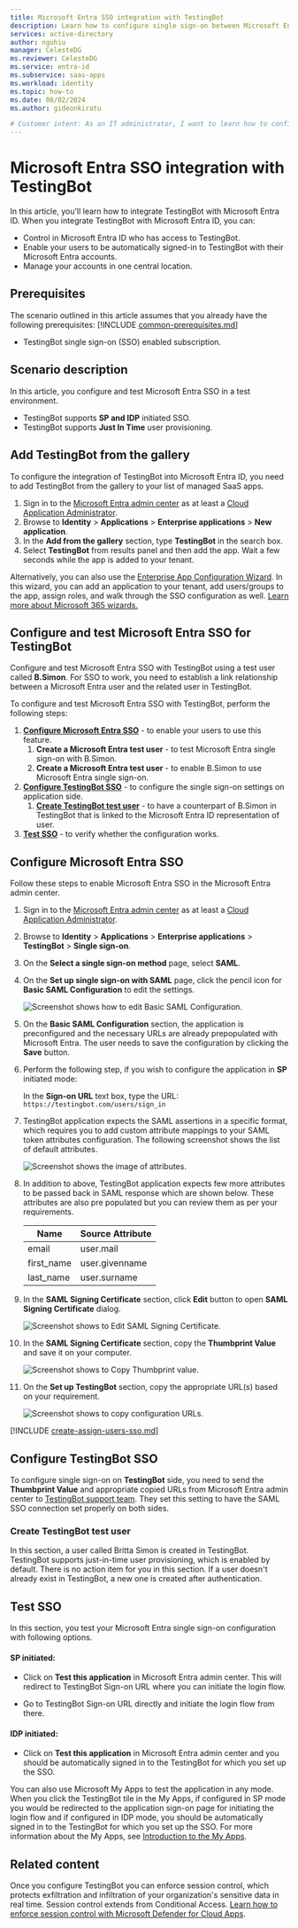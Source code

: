 ```yaml
---
title: Microsoft Entra SSO integration with TestingBot
description: Learn how to configure single sign-on between Microsoft Entra ID and TestingBot.
services: active-directory
author: nguhiu
manager: CelesteDG
ms.reviewer: CelesteDG
ms.service: entra-id
ms.subservice: saas-apps
ms.workload: identity
ms.topic: how-to
ms.date: 08/02/2024
ms.author: gideonkiratu

# Customer intent: As an IT administrator, I want to learn how to configure single sign-on between Microsoft Entra ID and Directory Services so that I can control who has access to Directory Services, enable automatic sign-in with Microsoft Entra accounts, and manage my accounts in one central location.
---
```


# Microsoft Entra SSO integration with TestingBot

In this article,  you'll learn how to integrate TestingBot with Microsoft Entra ID. When you integrate TestingBot with Microsoft Entra ID, you can:

* Control in Microsoft Entra ID who has access to TestingBot.
* Enable your users to be automatically signed-in to TestingBot with their Microsoft Entra accounts.
* Manage your accounts in one central location.

## Prerequisites
The scenario outlined in this article assumes that you already have the following prerequisites:
[!INCLUDE [common-prerequisites.md](~/identity/saas-apps/includes/common-prerequisites.md)]
* TestingBot single sign-on (SSO) enabled subscription.

## Scenario description

In this article,  you configure and test Microsoft Entra SSO in a test environment.

* TestingBot supports **SP and IDP** initiated SSO.
* TestingBot supports **Just In Time** user provisioning.

## Add TestingBot from the gallery

To configure the integration of TestingBot into Microsoft Entra ID, you need to add TestingBot from the gallery to your list of managed SaaS apps.

1. Sign in to the [Microsoft Entra admin center](https://entra.microsoft.com) as at least a [Cloud Application Administrator](~/identity/role-based-access-control/permissions-reference.md#cloud-application-administrator).
1. Browse to **Identity** > **Applications** > **Enterprise applications** > **New application**.
1. In the **Add from the gallery** section, type **TestingBot** in the search box.
1. Select **TestingBot** from results panel and then add the app. Wait a few seconds while the app is added to your tenant.

Alternatively, you can also use the [Enterprise App Configuration Wizard](https://portal.office.com/AdminPortal/home?Q=Docs#/azureadappintegration). In this wizard, you can add an application to your tenant, add users/groups to the app, assign roles, and walk through the SSO configuration as well. [Learn more about Microsoft 365 wizards.](/microsoft-365/admin/misc/azure-ad-setup-guides)

## Configure and test Microsoft Entra SSO for TestingBot

Configure and test Microsoft Entra SSO with TestingBot using a test user called **B.Simon**. For SSO to work, you need to establish a link relationship between a Microsoft Entra user and the related user in TestingBot.

To configure and test Microsoft Entra SSO with TestingBot, perform the following steps:

1. **[Configure Microsoft Entra SSO](#configure-microsoft-entra-sso)** - to enable your users to use this feature.
    1. **Create a Microsoft Entra test user** - to test Microsoft Entra single sign-on with B.Simon.
    1. **Create a Microsoft Entra test user** - to enable B.Simon to use Microsoft Entra single sign-on.
1. **[Configure TestingBot SSO](#configure-testingbot-sso)** - to configure the single sign-on settings on application side.
    1. **[Create TestingBot test user](#create-testingbot-test-user)** - to have a counterpart of B.Simon in TestingBot that is linked to the Microsoft Entra ID representation of user.
1. **[Test SSO](#test-sso)** - to verify whether the configuration works.

## Configure Microsoft Entra SSO

Follow these steps to enable Microsoft Entra SSO in the Microsoft Entra admin center.

1. Sign in to the [Microsoft Entra admin center](https://entra.microsoft.com) as at least a [Cloud Application Administrator](~/identity/role-based-access-control/permissions-reference.md#cloud-application-administrator).
1. Browse to **Identity** > **Applications** > **Enterprise applications** > **TestingBot** > **Single sign-on**.
1. On the **Select a single sign-on method** page, select **SAML**.
1. On the **Set up single sign-on with SAML** page, click the pencil icon for **Basic SAML Configuration** to edit the settings.

   ![Screenshot shows how to edit Basic SAML Configuration.](common/edit-urls.png "Basic Configuration")

1. On the **Basic SAML Configuration** section, the application is preconfigured and the necessary URLs are already prepopulated with Microsoft Entra. The user needs to save the configuration by clicking the **Save** button.

1. Perform the following step, if you wish to configure the application in **SP** initiated mode:

    In the **Sign-on URL** text box, type the URL:
    `https://testingbot.com/users/sign_in`

1. TestingBot application expects the SAML assertions in a specific format, which requires you to add custom attribute mappings to your SAML token attributes configuration. The following screenshot shows the list of default attributes.

	![Screenshot shows the image of attributes.](common/default-attributes.png "Image")

1. In addition to above, TestingBot application expects few more attributes to be passed back in SAML response which are shown below. These attributes are also pre populated but you can review them as per your requirements.
	
	| Name | Source Attribute|
	| ---------------| --------- |
	| email | user.mail |
    | first_name | user.givenname |
    | last_name | user.surname |

1. In the **SAML Signing Certificate** section, click **Edit** button to open **SAML Signing Certificate** dialog.

	![Screenshot shows to Edit SAML Signing Certificate.](common/edit-certificate.png "Edit")

1. In the **SAML Signing Certificate** section, copy the **Thumbprint Value** and save it on your computer.

    ![Screenshot shows to Copy Thumbprint value.](common/copy-thumbprint.png "Thumbprint")

1. On the **Set up TestingBot** section, copy the appropriate URL(s) based on your requirement.

	![Screenshot shows to copy configuration URLs.](common/copy-configuration-urls.png "Metadata")

[!INCLUDE [create-assign-users-sso.md](~/identity/saas-apps/includes/create-assign-users-sso.md)]

## Configure TestingBot SSO

To configure single sign-on on **TestingBot** side, you need to send the **Thumbprint Value** and appropriate copied URLs from Microsoft Entra admin center to [TestingBot support team](mailto:info@testingbot.com). They set this setting to have the SAML SSO connection set properly on both sides.

### Create TestingBot test user

In this section, a user called Britta Simon is created in TestingBot. TestingBot supports just-in-time user provisioning, which is enabled by default. There is no action item for you in this section. If a user doesn't already exist in TestingBot, a new one is created after authentication.

## Test SSO 

In this section, you test your Microsoft Entra single sign-on configuration with following options.
 
#### SP initiated:
 
* Click on **Test this application** in Microsoft Entra admin center. This will redirect to TestingBot Sign-on URL where you can initiate the login flow.  
 
* Go to TestingBot Sign-on URL directly and initiate the login flow from there.
 
#### IDP initiated:
 
* Click on **Test this application** in Microsoft Entra admin center and you should be automatically signed in to the TestingBot for which you set up the SSO.
 
You can also use Microsoft My Apps to test the application in any mode. When you click the TestingBot tile in the My Apps, if configured in SP mode you would be redirected to the application sign-on page for initiating the login flow and if configured in IDP mode, you should be automatically signed in to the TestingBot for which you set up the SSO. For more information about the My Apps, see [Introduction to the My Apps](https://support.microsoft.com/account-billing/sign-in-and-start-apps-from-the-my-apps-portal-2f3b1bae-0e5a-4a86-a33e-876fbd2a4510).

## Related content

Once you configure TestingBot you can enforce session control, which protects exfiltration and infiltration of your organization's sensitive data in real time. Session control extends from Conditional Access. [Learn how to enforce session control with Microsoft Defender for Cloud Apps](/cloud-app-security/proxy-deployment-any-app).